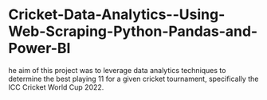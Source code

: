 # Cricket-Data-Analytics--Using-Web-Scraping-Python-Pandas-and-Power-BI
he aim of this project was to leverage data analytics techniques to determine the best playing 11 for a given cricket tournament, specifically the ICC Cricket World Cup 2022.

